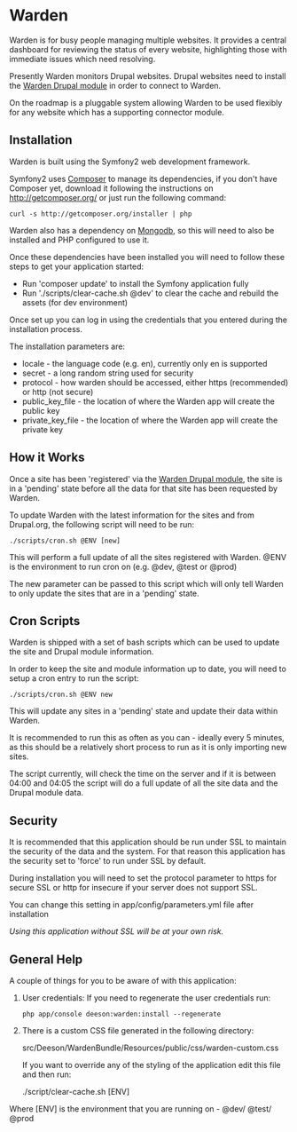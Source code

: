 Warden
======

Warden is for busy people managing multiple websites.  It provides a central
dashboard for reviewing the status of every website, highlighting those
with immediate issues which need resolving.

Presently Warden monitors Drupal websites. Drupal websites need to install the
[Warden Drupal module][1] in order to connect to Warden.

On the roadmap is a pluggable system allowing Warden to be used flexibly
for any website which has a supporting connector module.

Installation
------------

Warden is built using the Symfony2 web development framework.

Symfony2 uses [Composer][2] to manage its dependencies, if you don't have
Composer yet, download it following the instructions on http://getcomposer.org/
or just run the following command:

    curl -s http://getcomposer.org/installer | php

Warden also has a dependency on [Mongodb][3], so this will need to also be
installed and PHP configured to use it.

Once these dependencies have been installed you will need to follow these steps
to get your application started:

  * Run 'composer update' to install the Symfony application fully
  * Run './scripts/clear-cache.sh @dev' to clear the cache and rebuild the assets (for dev environment)

Once set up you can log in using the credentials that you entered during the 
installation process.

The installation parameters are:

* locale            - the language code (e.g. en), currently only en is supported
* secret            - a long random string used for security
* protocol          - how warden should be accessed, either https (recommended) or http (not secure)
* public_key_file   - the location of where the Warden app will create the public key
* private_key_file  - the location of where the Warden app will create the private key

How it Works
------------

Once a site has been 'registered' via the [Warden Drupal module][1], the site
is in a 'pending' state before all the data for that site has been requested 
by Warden.

To update Warden with the latest information for the sites and from Drupal.org,
the following script will need to be run:

    ./scripts/cron.sh @ENV [new]

This will perform a full update of all the sites registered with Warden.
@ENV is the environment to run cron on (e.g. @dev, @test or @prod)

The new parameter can be passed to this script which will only tell Warden to only
update the sites that are in a 'pending' state.

Cron Scripts
------------

Warden is shipped with a set of bash scripts which can be used to update the site
and Drupal module information.

In order to keep the site and module information up to date, you will need to setup
a cron entry to run the script: 

    ./scripts/cron.sh @ENV new

This will update any sites in a 'pending' state and update their data within 
Warden.

It is recommended to run this as often as you can - ideally every 5 minutes,
as this should be a relatively short process to run as it is only importing new sites.
 
The script currently, will check the time on the server and if it is between 04:00 
and 04:05 the script will do a full update of all the site data and the Drupal
module data.

Security
--------

It is recommended that this application should be run under SSL to maintain
the security of the data and the system.  For that reason this application has
the security set to 'force' to run under SSL by default.

During installation you will need to set the protocol parameter to https
for secure SSL or http for insecure if your server does not support SSL.

You can change this setting in app/config/parameters.yml file after installation

*Using this application without SSL will be at your own risk.*

General Help
------------

A couple of things for you to be aware of with this application:

  1. User credentials: If you need to regenerate the user credentials run:

         php app/console deeson:warden:install --regenerate

  2. There is a custom CSS file generated in the following directory:

        src/Deeson/WardenBundle/Resources/public/css/warden-custom.css

     If you want to override any of the styling of the application edit this
     file and then run:

        ./script/clear-cache.sh [ENV]

Where [ENV] is the environment that you are running on - @dev/ @test/ @prod

[1]:  https://www.drupal.org/project/warden
[2]:  http://getcomposer.org/
[3]:  http://docs.mongodb.org/manual/
